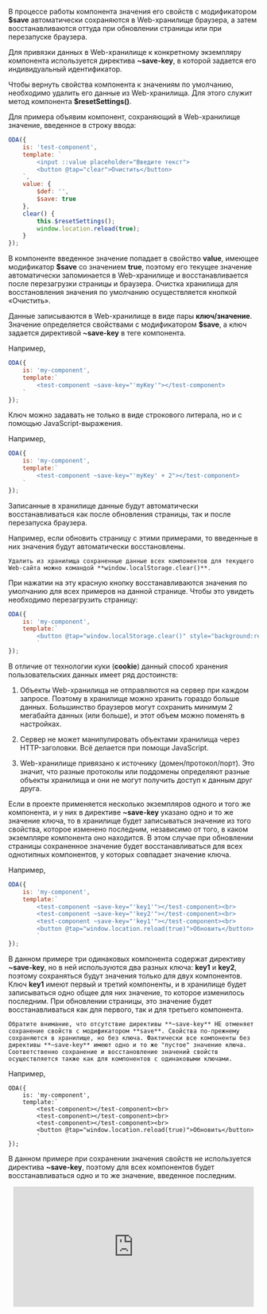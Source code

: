 ﻿В процессе работы компонента значения его свойств с модификатором **$save** автоматически сохраняются в Web-хранилище браузера, а затем восстанавливаются оттуда при обновлении страницы или при перезапуске браузера.

Для привязки данных в Web-хранилище к конкретному экземпляру компонента используется директива **~save-key**, в которой задается его индивидуальный идентификатор.

Чтобы вернуть свойства компонента к значениям по умолчанию, необходимо удалить его данные из Web-хранилища. Для этого служит метод компонента **$resetSettings()**.

Для примера объявим компонент, сохраняющий в Web-хранилище значение, введенное в строку ввода:

```javascript _edit_[test-component.js]
ODA({
    is: 'test-component',
    template: `
        <input ::value placeholder="Введите текст">
        <button @tap="clear">Очистить</button>
    `,
    value: {
        $def: '',
        $save: true
    },
    clear() {
        this.$resetSettings();
        window.location.reload(true);
    }
});
```

В компоненте введенное значение попадает в свойство **value**, имеющее модификатор **$save** со значением **true**, поэтому его текущее значение автоматически запоминается в Web-хранилище и восстанавливается после перезагрузки страницы и браузера. Очистка хранилища для восстановления значения по умолчанию осуществляется кнопкой «Очистить».

Данные записываются в Web-хранилище в виде пары **ключ/значение**. Значение определяется свойствами с модификатором **$save**, а ключ задается директивой **~save-key** в теге компонента.

Например,

```javascript _run_edit_[my-component.js]_{test-component.js}
ODA({
    is: 'my-component',
    template:`
        <test-component ~save-key="'myKey'"></test-component>
    `
});
```

Ключ можно задавать не только в виде строкового литерала, но и с помощью JavaScript-выражения.

Например,

```javascript _run_edit_[my-component.js]_{test-component.js}
ODA({
    is: 'my-component',
    template:`
        <test-component ~save-key="'myKey' + 2"></test-component>
    `
});
```

Записанные в хранилище данные будут автоматически восстанавливаться как после обновления страницы, так и после перезапуска браузера.

Например, если обновить страницу с этими примерами, то введенные в них значения будут автоматически восстановлены.

```info_md
Удалить из хранилища сохраненные данные всех компонентов для текущего Web-сайта можно командой **window.localStorage.clear()**.
```

При нажатии на эту красную кнопку восстанавливаются значения по умолчанию для всех примеров на данной странице. Чтобы это увидеть необходимо перезагрузить страницу:

```javascript _run_edit_[my-component.js]
ODA({
    is: 'my-component',
    template:`
        <button @tap="window.localStorage.clear()" style="background:red">RESET</button>
        `
});
```

В отличие от технологии куки (**cookie**) данный способ хранения пользовательских данных имеет ряд достоинств:

1. Объекты Web-хранилища не отправляются на сервер при каждом запросе. Поэтому в хранилище можно хранить гораздо больше данных. Большинство браузеров могут сохранить минимум 2 мегабайта данных (или больше), и этот объем можно поменять в настройках.

1. Сервер не может манипулировать объектами хранилища через HTTP-заголовки. Всё делается при помощи JavaScript.

1. Web-хранилище привязано к источнику (домен/протокол/порт). Это значит, что разные протоколы или поддомены определяют разные объекты хранилища и они не могут получить доступ к данным друг друга.

Если в проекте применяется несколько экземпляров одного и того же компонента, и у них в директиве **~save-key** указано одно и то же значение ключа, то в хранилище будет записываться значение из того свойства, которое изменено последним, независимо от того, в каком экземпляре компонента оно находится. В этом случае при обновлении страницы сохраненное значение будет восстанавливаться для всех однотипных компонентов, у которых совпадает значение ключа.

Например,

```javascript _run_edit_[my-component.js]_{test-component.js}
ODA({
    is: 'my-component',
    template:`
        <test-component ~save-key="'key1'"></test-component><br>
        <test-component ~save-key="'key2'"></test-component><br>
        <test-component ~save-key="'key1'"></test-component><br>
        <button @tap="window.location.reload(true)">Обновить</button>
        `
});
```

В данном примере три одинаковых компонента содержат директиву **~save-key**, но в ней используются два разных ключа: **key1** и **key2**, поэтому сохраняться будут значения только для двух компонентов. Ключ **key1** имеют первый и третий компоненты, и в хранилище будет записываться одно общее для них значение, то которое изменилось последним. При обновлении страницы, это значение будет восстанавливаться как для первого, так и для третьего компонента.

```info_md
Обратите внимание, что отсутствие директивы **~save-key** НЕ отменяет сохранение свойств с модификатором **save**. Свойства по-прежнему сохраняются в хранилище, но без ключа. Фактически все компоненты без директивы **~save-key** имеют одно и то же "пустое" значение ключа. Соответственно сохранение и восстановление значений свойств осуществляется также как для компонентов с одинаковыми ключами.
```

Например,

```javascript_run_edit_nocopy_[my-component.js]_{test-component.js}
ODA({
    is: 'my-component',
    template:`
        <test-component></test-component><br>
        <test-component></test-component><br>
        <test-component></test-component><br>
        <button @tap="window.location.reload(true)">Обновить</button>
        `
});
```

В данном примере при сохранении значения свойств не используется директива **~save-key**, поэтому для всех компонентов будет восстанавливаться одно и то же значение, введенное последним.

<div style="position:relative;padding-bottom:48%; margin:10px">
    <iframe src="https://www.youtube.com/embed/uOQBlyWafe4?start=0" frameborder="0" allow="accelerometer; autoplay; encrypted-media; gyroscope; picture-in-picture" allowfullscreen
    	style="position:absolute;width:100%;height:100%;"></iframe>
</div>

